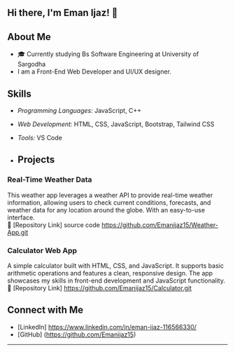 ## Hi there, I'm Eman Ijaz! 👋

## About Me
- 🎓 Currently studying Bs Software Engineering at University of Sargodha  
- I am a Front-End Web Developer and UI/UX designer.

## Skills  
- *Programming Languages:* JavaScript, C++  
- *Web Development:* HTML, CSS, JavaScript, Bootstrap, Tailwind CSS  
- *Tools:*  VS Code

- ## Projects  
### Real-Time Weather Data
This weather app leverages a weather API to provide real-time weather information, allowing users to check current conditions, forecasts, and weather data for any location around the globe. With an easy-to-use interface.  
🔗 [Repository Link]
source code https://github.com/Emanijaz15/Weather-App.git

### Calculator Web App
A simple calculator built with HTML, CSS, and JavaScript. It supports basic arithmetic operations and features a clean, responsive design. The app showcases my skills in front-end development and JavaScript functionality.
🔗 [Repository Link]
https://github.com/Emanijaz15/Calculator.git


## Connect with Me  
- [LinkedIn] https://www.linkedin.com/in/eman-ijaz-116566330/ 
- [GitHub] (https://github.com/Emanijaz15)


---
